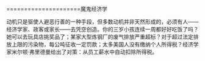 =====================魔鬼经济学

动机只是驱使人避恶行善的一种手段，但多数动机并非天然形成的，必须有人——经济学家、政客或家长——去凭空创造。你的三岁小孩连续一周都好好吃饭了吗？她可以去玩具店挑奖品了；某家大型炼钢厂的废气排放严重超标？对于超过法定排放上限的污染物，每公吨征收一定罚款；太多美国人没有缴纳个人所得税？经济学家米尔顿·弗里德曼给出了对策：从员工薪水中自动扣除所得税。

